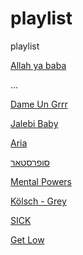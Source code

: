 # playlist
playlist



[Allah ya baba](https://www.youtube.com/watch?v=odVecwikr6I)


...



[Dame Un Grrr](https://www.youtube.com/watch?v=vuMyYFvnTXg)

[Jalebi Baby](https://www.youtube.com/watch?v=IFtwhMK64H8)

[Aria](https://www.youtube.com/watch?v=QZk3WKJc1ME)

[סופרסטאר](https://www.youtube.com/watch?v=1oeubF55EOA)

[Mental Powers](https://www.youtube.com/watch?v=f_Rq20mwd7U)

[Kölsch - Grey](https://www.youtube.com/watch?v=mVM8D0BQLyY)

[SICK](https://www.youtube.com/watch?v=Qkal7K4Qh9M)

[Get Low](https://www.youtube.com/watch?v=12CeaxLiMgE)
